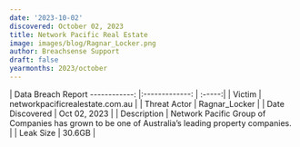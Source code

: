```yaml
---
date: '2023-10-02'
discovered: October 02, 2023
title: Network Pacific Real Estate
image: images/blog/Ragnar_Locker.png
author: Breachsense Support
draft: false
yearmonths: 2023/october
---
```



| Data Breach Report
------------:     |:-------------:    | :-----:|
| Victim      | networkpacificrealestate.com.au      | 
| Threat Actor      | Ragnar_Locker      | 
| Date Discovered      | Oct 02, 2023      | 
| Description      | Network Pacific Group of Companies has grown to be one of Australia’s leading property companies.      | 
| Leak Size      | 30.6GB      | 

